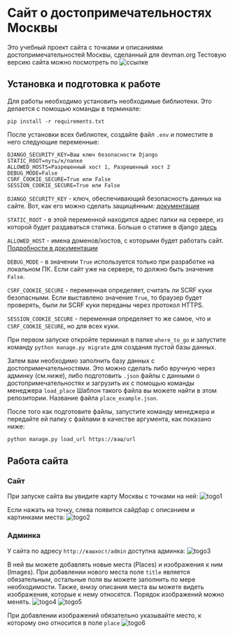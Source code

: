 # Сайт о достопримечательностях Москвы
Это учебный проект сайта с точками и описаниями достопримечательностей Москвы, сделанный для devman.org
Тестовую версию сайта можно посмотреть по ![ссылке](http://dimitryroukhadze.pythonanywhere.com/)

## Установка и подготовка к работе

Для работы необходимо установить необходимые библиотеки. Это делается с помощью команды в терминале:
```commandline
pip install -r requirements.txt
```

После установки всех библиотек, создайте файл `.env` и поместите в него следующие переменные:
```dotenv
DJANGO_SECURITY_KEY=Ваш ключ безопасности Django
STATIC_ROOT=путь/к/папке
ALLOWED_HOSTS=Разрешенный хост 1, Разрешенный хост 2
DEBUG_MODE=False
CSRF_COOKIE_SECURE=True или False
SESSION_COOKIE_SECURE=True или False
```
`DJANGO_SECURITY_KEY` - ключ, обеспечивающий безопасность данных на сайте. Вот, как его можно сделать защищённым: [документация](https://docs.djangoproject.com/en/3.1/topics/signing/)

`STATIC_ROOT` - в этой переменной находится адрес папки на сервере, из которой будет раздаваться статика. Больше о статике в django [здесь](https://docs.djangoproject.com/en/4.1/ref/contrib/staticfiles/)

`ALLOWED_HOST` - имена доменов/хостов, с которыми будет работать сайт. [Подробности в документации](https://docs.djangoproject.com/en/4.1/ref/settings/)

`DEBUG_MODE` - в значении `True` используется только при разработке на локальном ПК. Если сайт уже на сервере, то должно быть значение `False`.

`CSRF_COOKIE_SECURE` - переменная определяет, считать ли SCRF куки безопасными. Если выставлено значение `True`, то браузер будет проверять, были ли SCRF куки переданы через протокол HTTPS.

`SESSION_COOKIE_SECURE` - переменная определяет то же самое, что и `CSRF_COOKIE_SECURE`, но для всех куки.

При первом запуске откройте терминал в папке `where_to_go` и запустите команду `python manage.py migrate` для создания
пустой базы данных.

Затем вам необходимо заполнить базу данных с достопримечательностями. Это можно сделать либо вручную через админку (см.ниже),
либо подготовить `.json` файлы с данными о достопримечательностях и загрузить их с помощью команды менеджера `load_place` Шаблон такого файла вы можете найти в этом репозитории.
Название файла `place_example.json`.

После того как подготовите файлы, запустите команду менеджера и передайте ей папку с файлами в качестве аргумента, как показано ниже:

```bash
python manage.py load_url https://ваш/url
```

## Работа сайта

### Сайт
При запуске сайта вы увидите карту Москвы с точками на ней:
![togo1](https://user-images.githubusercontent.com/77689849/185153044-667ee4eb-b191-4799-bccc-e023f9c41f7a.JPG)

Если нажать на точку, слева появится сайдбар с описанием и картинками места:
![togo2](https://user-images.githubusercontent.com/77689849/185153111-b9499960-ee01-4abc-8579-7cefc86bd559.JPG)

### Админка

У сайта по адресу `http://вашхост/admin` доступна админка:
![togo3](https://user-images.githubusercontent.com/77689849/185153189-00285387-d4bf-4f69-9281-2ec8e5c9e6cf.JPG)

В ней вы можете добавлять новые места (Places) и изображения к ним (Images). При добавлении нового места поле `title` является
обязательным, остальные поля вы можете заполнить по мере необходимости. Также, внизу описания места вы можете видеть изображения,
которые к нему относятся. Порядок изображений можно менять.
![togo4](https://user-images.githubusercontent.com/77689849/185153279-7b980732-4a32-425b-a378-17524360440e.JPG)
![togo5](https://user-images.githubusercontent.com/77689849/185153445-144589fb-1b2b-4f08-9501-e5028d31dab8.JPG)

При добавлении изображений обязательно указывайте место, к которому оно относится в поле `place`
![togo6](https://user-images.githubusercontent.com/77689849/185153504-7dfd4913-a5be-45c9-9bca-8896e1a17b73.JPG)


